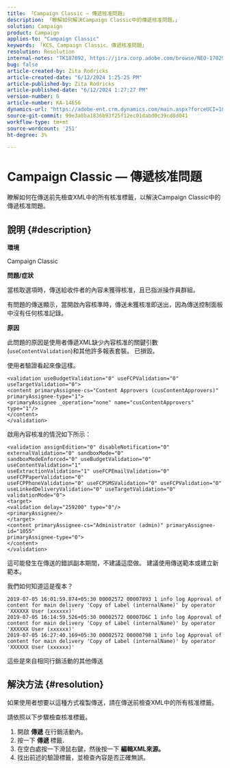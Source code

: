 ```yaml
---
title: 「Campaign Classic — 傳遞核准問題」
description: 「瞭解如何解決Campaign Classic中的傳遞核准問題。」
solution: Campaign
product: Campaign
applies-to: "Campaign Classic"
keywords: 「KCS、Campaign Classic、傳遞核准問題」
resolution: Resolution
internal-notes: "TK187092, https://jira.corp.adobe.com/browse/NEO-17029"
bug: false
article-created-by: Zita Rodricks
article-created-date: "6/12/2024 1:25:25 PM"
article-published-by: Zita Rodricks
article-published-date: "6/12/2024 1:27:27 PM"
version-number: 6
article-number: KA-14656
dynamics-url: "https://adobe-ent.crm.dynamics.com/main.aspx?forceUCI=1&pagetype=entityrecord&etn=knowledgearticle&id=6b0a8736-bf28-ef11-840b-000d3a372703"
source-git-commit: 99e3a8ba1836b93f25f12ec01dabd0c39cd8d041
workflow-type: tm+mt
source-wordcount: '251'
ht-degree: 3%

---
```


# Campaign Classic — 傳遞核准問題


瞭解如何在傳送前先檢查XML中的所有核准標籤，以解決Campaign Classic中的傳遞核准問題。

## 說明 {#description}


<b>環境</b>

Campaign Classic



<b>問題/症狀</b>

當核取選項時，傳送給收件者的內容未獲得核准，且已指派操作員群組。

有問題的傳送顯示，當開啟內容核準時，傳送未獲核准即送出，因為傳送控制面板中沒有任何核准記錄。



<b>原因</b>

此問題的原因是使用者傳遞XML缺少內容核准的關鍵引數(`useContentValidation`)和其他許多報表套裝。 已損毀。

使用者驗證看起來像這樣。




```
<validation useBudgetValidation="0" useFCPValidation="0" useTargetValidation="0">
<content primaryAssignee-cs="Content Approvers (cusContentApprovers)" primaryAssignee-type="1">
<primaryAssignee _operation="none" name="cusContentApprovers" type="1"/>
</content>
</validation>
```




啟用內容核准的情況如下所示：




```
<validation assignEdition="0" disableNotification="0" externalValidation="0" sandboxMode="0"
sandboxModeEnforced="0" useBudgetValidation="0" useContentValidation="1"
useExtractionValidation="1" useFCPEmailValidation="0" useFCPPaperValidation="0"
useFCPPhoneValidation="0" useFCPSMSValidation="0" useFCPValidation="0"
useLinkedDeliveryValidation="0" useTargetValidation="0" validationMode="0">
<target>
<validation delay="259200" type="0"/>
<primaryAssignee/>
</target>
<content primaryAssignee-cs="Administrator (admin)" primaryAssignee-id="1055"
primaryAssignee-type="0">
</content>
</validation>
```




這可能發生在傳送的錯誤副本期間，不建議這麼做。 建議使用傳送範本或建立新範本。

我們如何知道這是復本？




```
2019-07-05 16:01:59.874+05:30 00002572 00007893 1 info log Approval of content for main delivery 'Copy of Label (internalName)' by operator 'XXXXXX User (xxxxxx)'
2019-07-05 16:14:59.526+05:30 00002572 00007D6C 1 info log Approval of content for main delivery 'Copy of Label (internalName)' by operator 'XXXXXX User (xxxxxx)'
2019-07-05 16:27:40.169+05:30 00002572 00000798 1 info log Approval of content for main delivery 'Copy of Label (internalName)' by operator 'XXXXXX User (xxxxxx)'
```




這些是來自相同行銷活動的其他傳送


## 解決方法 {#resolution}


如果使用者想要以這種方式複製傳送，請在傳送前檢查XML中的所有核准標籤。

請依照以下步驟檢查核准標籤。

1. 開啟 <b>傳遞</b> 在行銷活動內。
2. 按一下 <b>傳遞 </b>標籤<b>.</b>
3. 在空白處按一下滑鼠右鍵，然後按一下 <b>編輯XML來源。</b>
4. 找出前述的驗證標籤，並檢查內容是否正確無誤。



